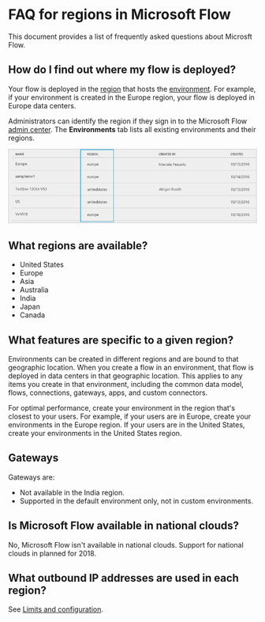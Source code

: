 <properties
    pageTitle="Regions overview for Microsoft Flow | Microsoft Flow"
    description="Overview with question and answer about regions in Microsoft Flow"
    services=""
    suite="flow"
    documentationCenter="na"
    authors="MSFTMan"
    manager="anneta"
    editor=""
    tags=""/>

<tags
   ms.service="flow"
   ms.devlang="na"
   ms.topic="article"
   ms.tgt_pltfrm="na"
   ms.workload="na"
   ms.date="08/28/2017"
   ms.author="deonhe"/>

# FAQ for regions in Microsoft Flow #

This document provides a list of frequently asked questions about Microsft Flow.

## How do I find out where my flow is deployed? ##

Your flow is deployed in the [region](https://azure.microsoft.com/regions/) that hosts the [environment](https://flow.microsoft.com/documentation/environments-overview-admin/). For example, if your environment is created in the Europe region, your flow is deployed in Europe data centers.

Administrators can identify the region if they sign in to the Microsoft Flow [admin center](https://admin.flow.microsoft.com). The **Environments** tab lists all existing environments and their regions.

![view environments](media/regions-overview/environments-list.png)

## What regions are available? ##

- United States
- Europe
- Asia
- Australia
- India
- Japan
- Canada

## What features are specific to a given region? ##

Environments can be created in different regions and are bound to that geographic location. When you create a flow in an environment, that flow is deployed in data centers in that geographic location. This applies to any items you create in that environment, including the common data model, flows, connections, gateways, apps, and custom connectors.

For optimal performance, create your environment in the region that's closest to your users. For example, if your users are in Europe, create your environments in the Europe region. If your users are in the United States, create your environments in the United States region.

## Gateways ##

Gateways are:

- Not available in the India region.
- Supported in the default environment only, not in custom environments.

## Is Microsoft Flow available in national clouds? ##

No, Microsoft Flow isn't available in national clouds. Support for national clouds in planned for 2018.

## What outbound IP addresses are used in each region? ##

See [Limits and configuration](limits-and-config.md).
